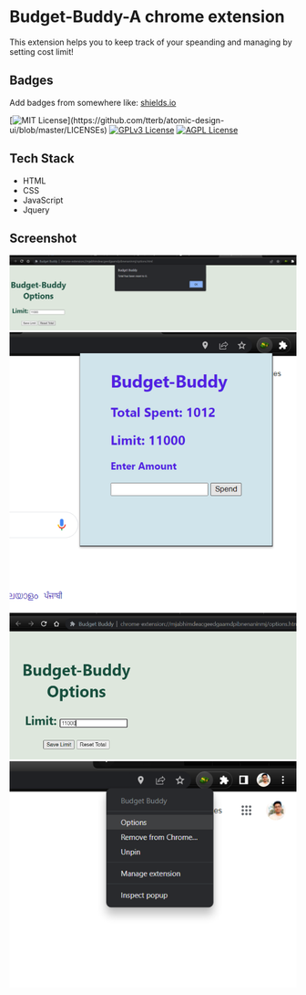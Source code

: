 
# Budget-Buddy-A chrome extension
This extension helps you to keep track of your speanding and managing by setting cost limit!

## Badges

Add badges from somewhere like: [shields.io](https://shields.io/)

[![MIT License](https://img.shields.io/apm/l/atomic-design-ui.svg?)](https://github.com/tterb/atomic-design-ui/blob/master/LICENSEs)
[![GPLv3 License](https://img.shields.io/badge/License-GPL%20v3-yellow.svg)](https://opensource.org/licenses/)
[![AGPL License](https://img.shields.io/badge/license-AGPL-blue.svg)](http://www.gnu.org/licenses/agpl-3.0)


## Tech Stack

* HTML
* CSS
* JavaScript
* Jquery


## Screenshot
 
![App Screenshot](ss1.png)
![App Screenshot](ss2.png)
![App Screenshot](ss3.png)
![App Screenshot](ss4.png)


